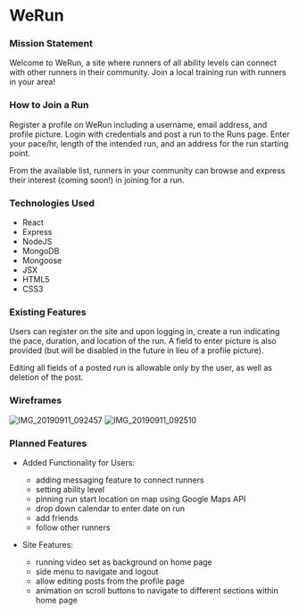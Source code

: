 # WeRun #


### Mission Statement ###

Welcome to WeRun, a site where runners of all ability levels can connect with other runners in their community. Join a local training run with runners in your area!


### How to Join a Run ###

Register a profile on WeRun including a username, email address, and profile picture. Login with credentials and post a run to the Runs page. Enter your pace/hr, length of the intended run, and an address for the run starting point.

From the available list, runners in your community can browse and express their interest (coming soon!) in joining for a run.


### Technologies Used ###

 * React 
 * Express
 * NodeJS
 * MongoDB
 * Mongoose
 * JSX
 * HTML5
 * CSS3


### Existing Features ###

Users can register on the site and upon logging in, create a run indicating the pace, duration, and location of the run. A field to enter picture is also provided (but will be disabled in the future in lieu of a profile picture).

Editing all fields of a posted run is allowable only by the user, as well as deletion of the post.


### Wireframes ###

![IMG_20190911_092457](https://user-images.githubusercontent.com/51961011/64716357-1466f800-d477-11e9-870f-20395c12e84f.jpg)
![IMG_20190911_092510](https://user-images.githubusercontent.com/51961011/64717241-c05d1300-d478-11e9-8b9e-e285c60b49fe.jpg)


### Planned Features ###

* Added Functionality for Users:
  * adding messaging feature to connect runners
  * setting ability level
  * pinning run start location on map using Google Maps API
  * drop down calendar to enter date on run
  * add friends
  * follow other runners
  
* Site Features:
  * running video set as background on home page
  * side menu to navigate and logout
  * allow editing posts from the profile page
  * animation on scroll buttons to navigate to different sections within home page
